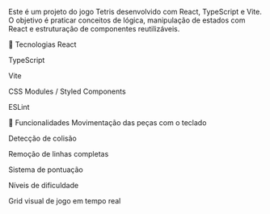 Este é um projeto do jogo Tetris desenvolvido com React, TypeScript e Vite. O objetivo é praticar conceitos de lógica, manipulação de estados com React e estruturação de componentes reutilizáveis.

🚀 Tecnologias
React

TypeScript

Vite

CSS Modules / Styled Components

ESLint

🎯 Funcionalidades
Movimentação das peças com o teclado

Detecção de colisão

Remoção de linhas completas

Sistema de pontuação

Níveis de dificuldade

Grid visual de jogo em tempo real
